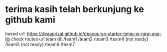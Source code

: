 <h1>terima kasih telah berkunjung ke github kami</h1>

based url: https://deaaprizal.github.io/deacourse-starter-temp-w-new-age-lib
check routes url team di: 
/team1
/team2
/team3
/team4 (not ready)
/team5 (not ready)
/team6
/team7
